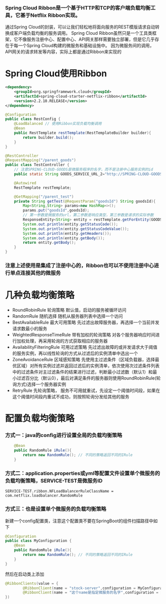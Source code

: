 ### Spring Cloud Ribbon是一个基于HTTP和TCP的客户端负载均衡工具，它基于Netflix Ribbon实现。
通过Spring Cloud的封装，可以让我们轻松地将面向服务的REST模版请求自动转换成客户端负载均衡的服务调用。
Spring Cloud Ribbon虽然只是一个工具类框架，它不像服务注册中心、配置中心、API网关那样需要独立部署，但是它几乎存在于每一个Spring Cloud构建的微服务和基础设施中。
因为微服务间的调用，API网关的请求转发等内容，实际上都是通过Ribbon来实现的
 

# Spring Cloud使用Ribbon 
~~~xml
<dependency>
    <groupId>org.springframework.cloud</groupId>
    <artifactId>spring-cloud-starter-netflix-ribbon</artifactId>
    <version>2.2.10.RELEASE</version>
</dependency>
~~~

~~~java
@Configuration
public class RestConfig {
    @LoadBalanced // 使用Ribbon实现负载均衡调用
    @Bean
    public RestTemplate restTemplate(RestTemplateBuilder builder){
        return builder.build();
    }
}
~~~

~~~java
@RestController
@RequestMapping("/parent_goods")
public class TestController {
    // 注意SPRING-CLOUD-GOODS是微服务程序的名字，而不是注册中心服务实例的id
    public static String GOODS_SERVICE_URL_2="http://SPRING-CLOUD-GOODS/goods/test?goodsId={goodsId}";

    @Autowired
    RestTemplate restTemplate;

    @GetMapping("/parent_test")
    private String getTest(@RequestParam("goodsId") String goodsId){
        Map<String,String> params=new HashMap<>();
        params.put("goodsId",goodsId);
        // 第一参数是微服务的url，第二参数是响应类型，第三参数是请求的实际参数
        ResponseEntity<String> entity = restTemplate.getForEntity(GOODS_SERVICE_URL_2, String.class,params);
        System.out.println(entity.getStatusCode());
        System.out.println(entity.getStatusCodeValue());
        System.out.println(entity.getHeaders());
        System.out.println(entity.getBody());
        return entity.getBody();
    }
}
~~~
 

### 注意上述使用是集成了注册中心的，Ribbon也可以不使用注册中心进行单点连接其他的微服务

# 几种负载均衡策略
- RoundRobinRule 轮询策略	默认值，启动的服务被循环访问
- RandomRule 随机选择	随机从服务器列表中选择一个访问
- BestAvailableRule 最大可用策略	先过滤出故障服务器，再选择一个当前并发请求数最小的服务
- WeightedResponseTimeRule 带有加权的轮询策略	对各个服务器响应时间进行加权处理，再采用轮询的方式获取相应的服务器
- AvailabilityFilteringRule 可用过滤策略	先过滤出故障的或并发请求大于阈值的服务实例，再以线性轮询的方式从过滤后的实例清单中选出一个
- ZoneAvoidanceRule 区域感知策略	先使用主过滤条件（区域负载器，选择最优区域）对所有实例过滤并返回过滤后的实例清单，依次使用次过滤条件列表中的过滤条件对主过滤条件的结果进行过滤，判断最小过滤数（默认1）和最小过滤百分比（默认0），最后对满足条件的服务器则使用RoundRobinRule(轮询方式)选择一个服务器实例	
- RetryRule 先轮询策略， 服务不可用就重试，先设定一个阈值时间段，如果在这个阈值时间段内重试不成功，则按照轮询分发给其他的服务


# 配置负载均衡策略

### 方式一：java的config进行设置全局的负载均衡策略
~~~java
    @Bean
    public RandomRule iRule(){
        return new RandomRule(); // 不同的策略返回不同的IRule
    }
~~~
 
### 方式二：application.properties或yml等配置文件设置单个微服务的负载均衡策略，SERVICE-TEST是微服务ID
~~~
SERVICE-TEST.ribbon.NFLoadBalancerRuleClassName = com.netflix.loadbalancer.RandomRule
~~~
 

### 方式三：也是设置单个微服务的负载均衡策略
新建一个config配置类，注意这个配置类不要在SpringBoot的组件扫描路径中如下
~~~java
@Configuration
public class MyConfiguration {
    @Bean
    public RandomRule iRule(){
        return new RandomRule(); // 不同的策略返回不同的IRule
    }
}
~~~

然后在启动类上添加
~~~java
@RibbonClients(value = {
        @RibbonClient(name = "stock-server",configuration = MyConfiguration.class),
        @RibbonClient(name = "这个name是指定微服务的名字",configuration = 这个配置类声明负载均衡策略)
})
~~~
 
